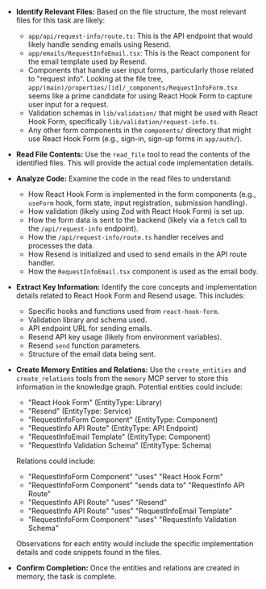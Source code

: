 - __Identify Relevant Files:__ Based on the file structure, the most relevant files for this task are likely:

  - `app/api/request-info/route.ts`: This is the API endpoint that would likely handle sending emails using Resend.
  - `app/emails/RequestInfoEmail.tsx`: This is the React component for the email template used by Resend.
  - Components that handle user input forms, particularly those related to "request info". Looking at the file tree, `app/(main)/properties/[id]/_components/RequestInfoForm.tsx` seems like a prime candidate for using React Hook Form to capture user input for a request.
  - Validation schemas in `lib/validation/` that might be used with React Hook Form, specifically `lib/validation/request-info.ts`.
  - Any other form components in the `components/` directory that might use React Hook Form (e.g., sign-in, sign-up forms in `app/auth/`).

- __Read File Contents:__ Use the `read_file` tool to read the contents of the identified files. This will provide the actual code implementation details.

- __Analyze Code:__ Examine the code in the read files to understand:

  - How React Hook Form is implemented in the form components (e.g., `useForm` hook, form state, input registration, submission handling).
  - How validation (likely using Zod with React Hook Form) is set up.
  - How the form data is sent to the backend (likely via a `fetch` call to the `/api/request-info` endpoint).
  - How the `/api/request-info/route.ts` handler receives and processes the data.
  - How Resend is initialized and used to send emails in the API route handler.
  - How the `RequestInfoEmail.tsx` component is used as the email body.

- __Extract Key Information:__ Identify the core concepts and implementation details related to React Hook Form and Resend usage. This includes:

  - Specific hooks and functions used from `react-hook-form`.
  - Validation library and schema used.
  - API endpoint URL for sending emails.
  - Resend API key usage (likely from environment variables).
  - Resend `send` function parameters.
  - Structure of the email data being sent.

- __Create Memory Entities and Relations:__ Use the `create_entities` and `create_relations` tools from the `memory` MCP server to store this information in the knowledge graph. Potential entities could include:

  - "React Hook Form" (EntityType: Library)
  - "Resend" (EntityType: Service)
  - "RequestInfoForm Component" (EntityType: Component)
  - "RequestInfo API Route" (EntityType: API Endpoint)
  - "RequestInfoEmail Template" (EntityType: Component)
  - "RequestInfo Validation Schema" (EntityType: Schema)

  Relations could include:

  - "RequestInfoForm Component" "uses" "React Hook Form"
  - "RequestInfoForm Component" "sends data to" "RequestInfo API Route"
  - "RequestInfo API Route" "uses" "Resend"
  - "RequestInfo API Route" "uses" "RequestInfoEmail Template"
  - "RequestInfoForm Component" "uses" "RequestInfo Validation Schema"

  Observations for each entity would include the specific implementation details and code snippets found in the files.

- __Confirm Completion:__ Once the entities and relations are created in memory, the task is complete.
